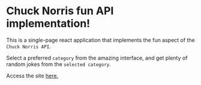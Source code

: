 # Chuck Norris fun API implementation!

This is a single-page react application that implements the fun aspect of the `Chuck Norris API`.

Select a preferred `category` from the amazing interface, and get plenty of random jokes from the `selected category`.

Access the site [here.]()

